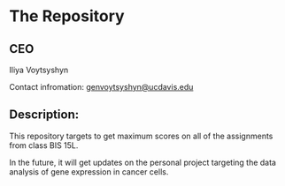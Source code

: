 # The Repository

## CEO

Iliya Voytsyshyn

Contact infromation: genvoytsyshyn@ucdavis.edu

## Description:
  This repository targets to get maximum scores on all of the assignments from class BIS 15L.
  
  In the future, it will get updates on the personal project targeting the data analysis of gene expression in cancer cells. 
